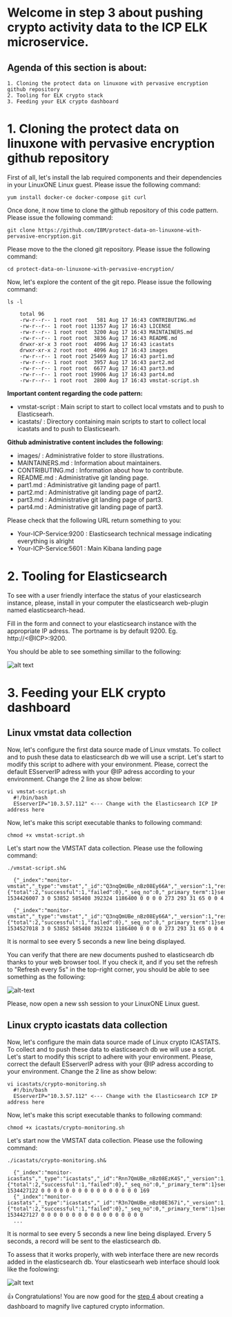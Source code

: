 # Welcome in step 3 about pushing crypto activity data to the ICP ELK microservice.
    
## Agenda of this section is about:
    1. Cloning the protect data on linuxone with pervasive encryption github repository
    2. Tooling for ELK crypto stack
    3. Feeding your ELK crypto dashboard

# 1. Cloning the protect data on linuxone with pervasive encryption github repository

First of all, let's install the lab required components and their dependencies in your LinuxONE Linux guest. Please issue the following command:
```
yum install docker-ce docker-compose git curl
```

Once done, it now time to clone the github repository of this code pattern. Please issue the following command:
```
git clone https://github.com/IBM/protect-data-on-linuxone-with-pervasive-encryption.git
```

Please move to the the cloned git repository. Please issue the following command:
```
cd protect-data-on-linuxone-with-pervasive-encryption/
```

Now, let's explore the content of the git repo. Please issue the following command:
```
ls -l

    total 96
    -rw-r--r-- 1 root root   581 Aug 17 16:43 CONTRIBUTING.md
    -rw-r--r-- 1 root root 11357 Aug 17 16:43 LICENSE
    -rw-r--r-- 1 root root  3200 Aug 17 16:43 MAINTAINERS.md
    -rw-r--r-- 1 root root  3836 Aug 17 16:43 README.md
    drwxr-xr-x 3 root root  4096 Aug 17 16:43 icastats
    drwxr-xr-x 2 root root  4096 Aug 17 16:43 images
    -rw-r--r-- 1 root root 25469 Aug 17 16:43 part1.md
    -rw-r--r-- 1 root root  3957 Aug 17 16:43 part2.md
    -rw-r--r-- 1 root root  6677 Aug 17 16:43 part3.md
    -rw-r--r-- 1 root root 19906 Aug 17 16:43 part4.md
    -rw-r--r-- 1 root root  2800 Aug 17 16:43 vmstat-script.sh
```

**Important content regarding the code pattern:**
* vmstat-script     : Main script to start to collect local vmstats and to push to Elasticsearh.
* icastats/         : Directory containing main scripts to start to collect local icastats and to push to Elasticsearh.

**Github administrative content includes the following:**
* images/     : Administrative folder to store illustrations.
* MAINTAINERS.md    : Information about maintainers.
* CONTRIBUTING.md   : Information about how to contribute.
* README.md   : Administrative git landing page.
* part1.md    : Administrative git landing page of part1.
* part2.md    : Administrative git landing page of part2.
* part3.md    : Administrative git landing page of part3.
* part4.md    : Administrative git landing page of part3.

Please check that the following URL return something to you:
* Your-ICP-Service:9200  : Elasticsearch technical message indicating everything is alright
* Your-ICP-Service:5601  : Main Kibana landing page

# 2. Tooling for Elasticsearch
To see with a user friendly interface the status of your elasticsearch instance, please, install in your computer the elasticsearch web-plugin named elasticsearch-head. 

Fill in the form and connect to your elasticsearch instance with the appropriate IP adress. The portname is by default 9200.
Eg. http://<@ICP>:9200. 
  
You should be able to see something simillar to the following:

![alt text](https://github.com/IBM/protect-data-on-linuxone-with-pervasive-encryption/blob/master/images/elasticsearch-tool.png)

# 3. Feeding your ELK crypto dashboard

## Linux vmstat data collection

Now, let's configure the first data source made of Linux vmstats. To collect and to push these data to elasticsearch db we will use a script. Let's start to modify this script to adhere with your environment. Please, correct the default ESserverIP adress with your @IP adress according to your environment. Change the 2 line as show below:
```
vi vmstat-script.sh
  #!/bin/bash
  ESserverIP="10.3.57.112" <--- Change with the Elasticsearch ICP IP address here
```

Now, let's make this script executable thanks to following command:
```
chmod +x vmstat-script.sh
```

Let's start now the VMSTAT data collection. Please use the following command:
```
./vmstat-script.sh&

  {"_index":"monitor-vmstat","_type":"vmstat","_id":"Q3nqQmUBe_nBz08Ey66A","_version":1,"result":"created","_shards":{"total":2,"successful":1,"failed":0},"_seq_no":0,"_primary_term":1}sendToES 1534426007 3 0 53852 585408 392324 1186400 0 0 0 0 273 293 31 65 0 0 4

  {"_index":"monitor-vmstat","_type":"vmstat","_id":"Q3nqQmUBe_nBz08Ey66A","_version":1,"result":"created","_shards":{"total":2,"successful":1,"failed":0},"_seq_no":0,"_primary_term":1}sendToES 1534527018 3 0 53852 585408 392324 1186400 0 0 0 0 273 293 31 65 0 0 4
```
It is normal to see every 5 seconds a new line being displayed.

You can verify that there are new documents pushed to elasticsearch db thanks to your web browser tool. If you check it, and if you set the refresh to "Refresh every 5s" in the top-right corner, you should be able to see something as the following:

![alt-text](https://github.com/IBM/protect-data-on-linuxone-with-pervasive-encryption/blob/master/images/elasticsearch-tool-vmstat.png)


Please, now open a new ssh session to your LinuxONE Linux guest.

## Linux crypto icastats data collection

Now, let's configure the main data source made of Linux crypto ICASTATS. To collect and to push these data to elasticsearch db we will use a script. Let's start to modify this script to adhere with your environment. Please, correct the default ESserverIP adress with your @IP adress according to your environment. Change the 2 line as show below:
```
vi icastats/crypto-monitoring.sh
  #!/bin/bash
  ESserverIP="10.3.57.112" <--- Change with the Elasticsearch ICP IP address here
```

Now, let's make this script executable thanks to following command:
```
chmod +x icastats/crypto-monitoring.sh
```

Let's start now the VMSTAT data collection. Please use the following command:
```
./icastats/crypto-monitoring.sh&

  {"_index":"monitor-icastats","_type":"icastats","_id":"Rnn7QmUBe_nBz08EzK4S","_version":1,"result":"created","_shards":{"total":2,"successful":1,"failed":0},"_seq_no":0,"_primary_term":1}sendToES 1534427122 0 0 0 0 0 0 0 0 0 0 0 0 0 0 0 0 169
  {"_index":"monitor-icastats","_type":"icastats","_id":"R3n7QmUBe_nBz08E367i","_version":1,"result":"created","_shards":{"total":2,"successful":1,"failed":0},"_seq_no":0,"_primary_term":1}sendToES 1534427127 0 0 0 0 0 0 0 0 0 0 0 0 0 0 0 0 0
  ...
```

It is normal to see every 5 seconds a new line being displayed. Ervery 5 seconds, a record will be sent to the elasticsearch db. 

To assess that it works properly, with web interface there are new records added in the elasticsearch db.
Your elasticsearh web interface should look like the foolowing:

![alt text](https://github.com/IBM/protect-data-on-linuxone-with-pervasive-encryption/blob/master/images/elasticsearch-tool-vmstat-icastats.png)

👍 Congratulations! You are now good for the [step 4](https://github.com/IBM/protect-data-on-linuxone-with-pervasive-encryption/edit/master/part4.md) about creating a dashboard to magnify live captured crypto information.
